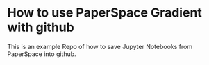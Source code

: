 # How to use PaperSpace Gradient with github

This is an example Repo of how to save Jupyter Notebooks from PaperSpace into github.
